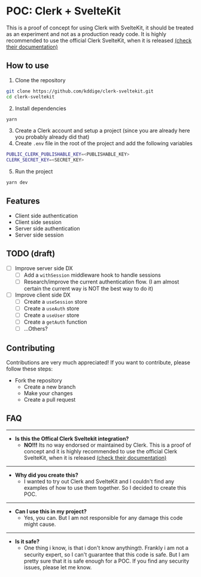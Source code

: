 # POC: Clerk + SvelteKit

This is a proof of concept for using Clerk with SvelteKit, it should be treated as an experiment and not as a production ready code.
It is highly recommended to use the official Clerk SvelteKit, when it is released [(check their documentation)](https://clerk.com/docs)

## How to use

1. Clone the repository
```bash
git clone https://github.com/kddige/clerk-sveltekit.git
cd clerk-sveltekit
```

2. Install dependencies
```bash
yarn
```

3. Create a Clerk account and setup a project (since you are already here you probably already did that)
4. Create `.env` file in the root of the project and add the following variables

```bash
PUBLIC_CLERK_PUBLISHABLE_KEY=<PUBLISHABLE_KEY>
CLERK_SECRET_KEY=<SECRET_KEY>
```

5. Run the project
```bash
yarn dev
```


## Features
- Client side authentication
- Client side session
- Server side authentication
- Server side session

## TODO (draft)
- [ ] Improve server side DX
  - [ ] Add a `withSession` middleware hook to handle sessions
  - [ ] Research/improve the current authentication flow. (I am almost certain the current way is NOT the best way to do it)
- [ ] Improve client side DX
  - [ ] Create a `useSession` store
  - [ ] Create a `useAuth` store
  - [ ] Create a `useUser` store
  - [ ] Create a `getAuth` function
  - [ ] ...Others?

## Contributing

Contributions are very much appreciated! If you want to contribute, please follow these steps:

- Fork the repository
  - Create a new branch
  - Make your changes
  - Create a pull request

## FAQ
---
- **Is this the Offical Clerk Sveltekit integration?**
  - **NO!!!** Its no way endorsed or maintained by Clerk. This is a proof of concept and it is highly recommended to use the official Clerk SvelteKit, when it is released [(check their documentation)](https://clerk.com/docs)

---
- **Why did you create this?**
  - I wanted to try out Clerk and SvelteKit and I couldn't find any examples of how to use them together. So I decided to create this POC.


---
- **Can I use this in my project?**
  - Yes, you can. But I am not responsible for any damage this code might cause.

---

- **Is it safe?**
  - One thing i know, is that i don't know anything🤓. Frankly i am not a security expert, so I can't guarantee that this code is safe. But I am pretty sure that it is safe enough for a POC. If you find any security issues, please let me know.